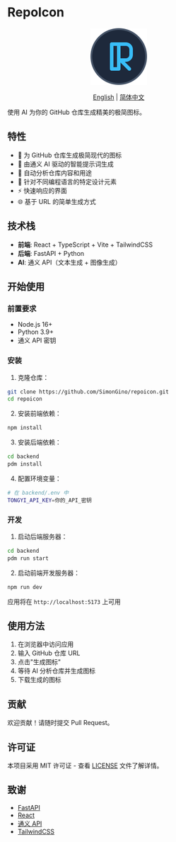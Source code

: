 # RepoIcon

<p align="center">
  <img src="public/logo.svg" width="128" height="128" alt="RepoIcon Logo">
</p>

<p align="center">
  <a href="README.md">English</a> | <a href="README_CN.md">简体中文</a>
</p>

使用 AI 为你的 GitHub 仓库生成精美的极简图标。

## 特性

- 🎨 为 GitHub 仓库生成极简现代的图标
- 🤖 由通义 AI 驱动的智能提示词生成
- 🔄 自动分析仓库内容和用途
- 🎯 针对不同编程语言的特定设计元素
- ⚡ 快速响应的界面
- 🌐 基于 URL 的简单生成方式

## 技术栈

- **前端**: React + TypeScript + Vite + TailwindCSS
- **后端**: FastAPI + Python
- **AI**: 通义 API（文本生成 + 图像生成）

## 开始使用

### 前置要求

- Node.js 16+
- Python 3.9+
- 通义 API 密钥

### 安装

1. 克隆仓库：
```bash
git clone https://github.com/SimonGino/repoicon.git
cd repoicon
```

2. 安装前端依赖：
```bash
npm install
```

3. 安装后端依赖：
```bash
cd backend
pdm install
```

4. 配置环境变量：
```bash
# 在 backend/.env 中
TONGYI_API_KEY=你的_API_密钥
```

### 开发

1. 启动后端服务器：
```bash
cd backend
pdm run start
```

2. 启动前端开发服务器：
```bash
npm run dev
```

应用将在 `http://localhost:5173` 上可用

## 使用方法

1. 在浏览器中访问应用
2. 输入 GitHub 仓库 URL
3. 点击"生成图标"
4. 等待 AI 分析仓库并生成图标
5. 下载生成的图标

## 贡献

欢迎贡献！请随时提交 Pull Request。

## 许可证

本项目采用 MIT 许可证 - 查看 [LICENSE](LICENSE) 文件了解详情。

## 致谢

- [FastAPI](https://fastapi.tiangolo.com/)
- [React](https://reactjs.org/)
- [通义 API](https://tongyi.aliyun.com/)
- [TailwindCSS](https://tailwindcss.com/) 